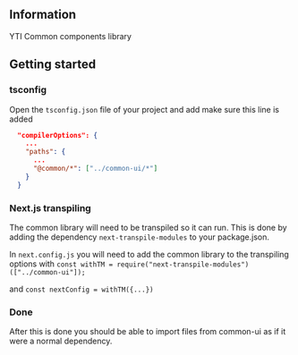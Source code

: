 ## Information

YTI Common components library

## Getting started

### tsconfig

Open the `tsconfig.json` file of your project and add make sure this line is added

```json
  "compilerOptions": {
    ...
    "paths": {
      ...
      "@common/*": ["../common-ui/*"]
    }
  }
```

### Next.js transpiling

The common library will need to be transpiled so it can run.
This is done by adding the dependency `next-transpile-modules` to your package.json.

In `next.config.js` you will need to add the common library to the transpiling options with
`const withTM = require("next-transpile-modules")(["../common-ui"]);`

and `const nextConfig = withTM({...})`

### Done

After this is done you should be able to import files from common-ui as if it were a normal dependency.
